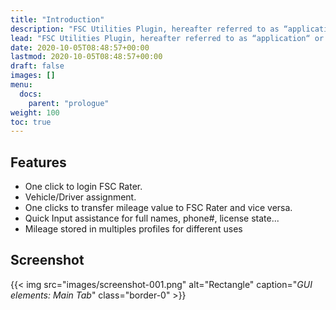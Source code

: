 ```yaml
---
title: "Introduction"
description: "FSC Utilities Plugin, hereafter referred to as “application“ or “FUP” for short, is an input assistance software used together with FSC Rater."
lead: "FSC Utilities Plugin, hereafter referred to as “application“ or “FUP” for short, is an input assistance software used together with FSC Rater."
date: 2020-10-05T08:48:57+00:00
lastmod: 2020-10-05T08:48:57+00:00
draft: false
images: []
menu:
  docs:
    parent: "prologue"
weight: 100
toc: true
---
```


## Features
- One click to login FSC Rater.
- Vehicle/Driver assignment.
- One clicks to transfer mileage value to FSC Rater and vice versa.
- Quick Input assistance for full names, phone#, license state...
- Mileage stored in multiples profiles for different uses

## Screenshot
{{< img src="images/screenshot-001.png" alt="Rectangle" caption="<em>GUI elements: Main Tab</em>" class="border-0" >}}
